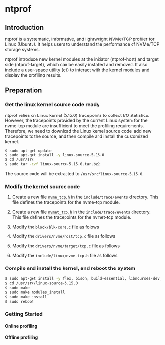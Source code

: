 # ntprof

## Introduction

ntprof is a systematic, informative, and lightweight NVMe/TCP profiler for Linux (Ubuntu). It helps users to understand the performance of NVMe/TCP storage systems. 

ntprof introduce new kernel modules at the initiator (ntprof-host) and target side (ntprof-target), which can be easily installed and removed. It also include a user-space utility (cli) to interact with the kernel modules and display the profiling results.

## Preparation

### Get the linux kernel source code ready

ntprof relies on Linux kernel (5.15.0) tracepoints to collect I/O statistics. However, the tracepoints provided by the current Linux system for the nvme-tcp module are insufficient to meet the profiling requirements. Therefore, we need to download the Linux kernel source code, add new tracepoints to the source, and then compile and install the customized kernel.

``` bash
$ sudo apt-get update
$ sudo apt-get install -y linux-source-5.15.0
$ cd /usr/src
$ sudo tar -xvf linux-source-5.15.0.tar.bz2
```

The source code will be extracted to `/usr/src/linux-source-5.15.0`.

### Modify the kernel source code

1. Create a new file [`nvme_tcp.h`](kernel_change/include/trace/events/nvme_tcp.h) in the `include/trace/events` directory. This file defines the tracepoints for the nvme-tcp module.

2. Create a new file [`nvmet_tcp.h`](kernel_change/drivers/nvme/host/nvme_tcp.c) in the `include/trace/events` directory. This file defines the tracepoints for the nvmet-tcp module.

3. Modify the `block/blk-core.c` file as folows

4. Modify the `drivers/nvme/host/tcp.c` file as follows

5. Modify the `drivers/nvme/target/tcp.c` file as follows

6. Modify the `include/linux/nvme-tcp.h` file as follows

### Compile and install the kernel, and reboot the system

``` bash
$ sudo apt-get install -y flex, bison, build-essential, libncurses-dev, libssl-dev, libelf-dev, bc, dwarves
$ cd /usr/src/linux-source-5.15.0
$ sudo make
$ sudo make modules_install
$ sudo make install
$ sudo reboot
```

### Getting Started

#### Online profiling


#### Offline profiling

